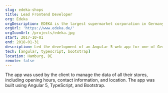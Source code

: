```yaml
---
slug: edeka-shops
title: Lead Frontend Developer
org: Edeka
orgDescription: EDEKA is the largest supermarket corporation in Germany. It consists of several cooperatives of independent supermarkets.
orgUrl: 'https://www.edeka.de/'
orgIconUrl: /projects/edeka.jpg
start: 2017-10-01
end: 2018-01-31
description: Led the development of an Angular 5 web app for one of Germany’s largest retail chains to manage a database of supermarkets.
tech: [angular, typescript, bootstrap]
location: Hamburg, DE
remote: false
---
```


The app was used by the client to manage the data of all their stores, including opening hours, contact information, and location. The app was built using Angular 5, TypeScript, and Bootstrap.
